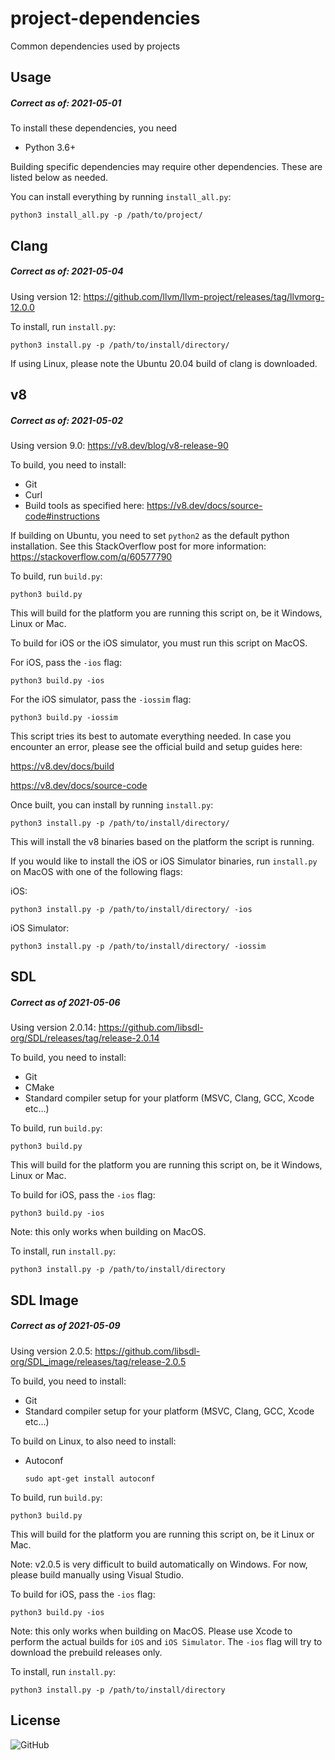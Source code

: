 # project-dependencies
Common dependencies used by projects

## Usage

##### Correct as of: 2021-05-01

To install these dependencies, you need

* Python 3.6+

Building specific dependencies may require other dependencies. These are listed below as needed.

You can install everything by running `install_all.py`:

```
python3 install_all.py -p /path/to/project/
```

## Clang

##### Correct as of: 2021-05-04

Using version 12: https://github.com/llvm/llvm-project/releases/tag/llvmorg-12.0.0

To install, run `install.py`:

```
python3 install.py -p /path/to/install/directory/
```

If using Linux, please note the Ubuntu 20.04 build of clang is downloaded.

## v8

##### Correct as of: 2021-05-02

Using version 9.0: https://v8.dev/blog/v8-release-90

To build, you need to install:

* Git
* Curl
* Build tools as specified here: https://v8.dev/docs/source-code#instructions

If building on Ubuntu, you need to set `python2` as the default python installation. See this StackOverflow post for more information: https://stackoverflow.com/q/60577790

To build, run `build.py`:

```
python3 build.py
```

This will build for the platform you are running this script on, be it Windows, Linux or Mac.

To build for iOS or the iOS simulator, you must run this script on MacOS.

For iOS, pass the `-ios` flag:

```
python3 build.py -ios
```

For the iOS simulator, pass the `-iossim` flag:

```
python3 build.py -iossim
```

This script tries its best to automate everything needed. In case you encounter an error, please see the official build and setup guides here:

https://v8.dev/docs/build

https://v8.dev/docs/source-code

Once built, you can install by running `install.py`:

```
python3 install.py -p /path/to/install/directory/
```

This will install the v8 binaries based on the platform the script is running.

If you would like to install the iOS or iOS Simulator binaries, run `install.py` on MacOS with one of the following flags:

iOS:

```
python3 install.py -p /path/to/install/directory/ -ios
```

iOS Simulator:

```
python3 install.py -p /path/to/install/directory/ -iossim
```

## SDL

##### Correct as of 2021-05-06

Using version 2.0.14: https://github.com/libsdl-org/SDL/releases/tag/release-2.0.14

To build, you need to install:

* Git
* CMake
* Standard compiler setup for your platform (MSVC, Clang, GCC, Xcode etc...)

To build, run `build.py`:

```
python3 build.py
```

This will build for the platform you are running this script on, be it Windows, Linux or Mac.

To build for iOS, pass the `-ios` flag:

```
python3 build.py -ios
```

Note: this only works when building on MacOS.

To install, run `install.py`:

```
python3 install.py -p /path/to/install/directory
```

## SDL Image

##### Correct as of 2021-05-09

Using version 2.0.5: https://github.com/libsdl-org/SDL_image/releases/tag/release-2.0.5

To build, you need to install:

* Git
* Standard compiler setup for your platform (MSVC, Clang, GCC, Xcode etc...)

To build on Linux, to also need to install:
* Autoconf
    ```
    sudo apt-get install autoconf
    ```

To build, run `build.py`:

```
python3 build.py
```

This will build for the platform you are running this script on, be it Linux or Mac.

Note: v2.0.5 is very difficult to build automatically on Windows. For now, please build manually using Visual Studio.

To build for iOS, pass the `-ios` flag:

```
python3 build.py -ios
```

Note: this only works when building on MacOS. Please use Xcode to perform the actual builds for `iOS` and `iOS Simulator`. The `-ios` flag will try to download the prebuild releases only.

To install, run `install.py`:

```
python3 install.py -p /path/to/install/directory
```

## License

![GitHub](https://img.shields.io/github/license/snowmeltarcade/project-dependencies?style=plastic)